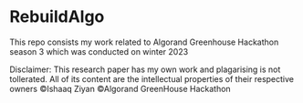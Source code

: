 # RebuildAlgo
This repo consists my work related to  Algorand Greenhouse Hackathon season 3 which was conducted on winter 2023

Disclaimer:
This research paper has my own work and plagarising is not tollerated.
All of its content are the intellectual properties of their respective owners
©Ishaaq Ziyan 
©Algorand GreenHouse Hackathon
